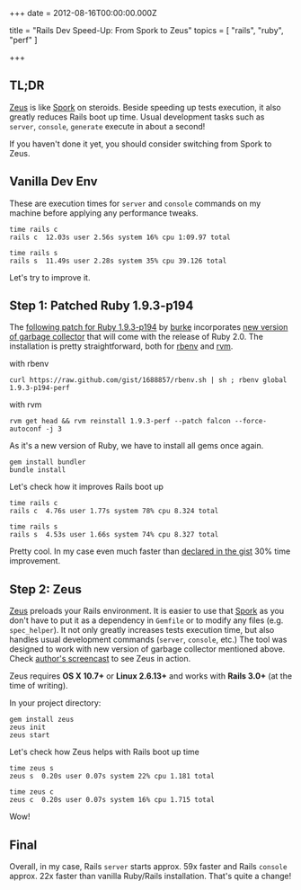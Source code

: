 
+++
date = 2012-08-16T00:00:00.000Z


title = "Rails Dev Speed-Up: From Spork to Zeus"
topics = [ "rails", "ruby", "perf" ]

+++

## TL;DR

[Zeus][3] is like [Spork][5] on steroids. Beside speeding up tests execution, it also greatly reduces Rails boot up time. Usual development tasks such as `server`, `console`, `generate` execute in about a second!

If you haven't done it yet, you should consider switching from Spork to Zeus.

## Vanilla Dev Env

These are execution times for `server` and `console` commands on my machine before applying any performance tweaks.

```
time rails c
rails c  12.03s user 2.56s system 16% cpu 1:09.97 total
```

```
time rails s
rails s  11.49s user 2.28s system 35% cpu 39.126 total
```

Let's try to improve it.

## Step 1: Patched Ruby 1.9.3-p194

The [following patch for Ruby 1.9.3-p194][1] by [burke][6] incorporates [new version of garbage collector][2] that will come with the release of Ruby 2.0. The installation is pretty straightforward, both for [rbenv][7] and [rvm][8].

with rbenv

```
curl https://raw.github.com/gist/1688857/rbenv.sh | sh ; rbenv global 1.9.3-p194-perf
```

with rvm

```
rvm get head && rvm reinstall 1.9.3-perf --patch falcon --force-autoconf -j 3
```

As it's a new version of Ruby, we have to install all gems once again.

```
gem install bundler
bundle install
```

Let's check how it improves Rails boot up

```
time rails c
rails c  4.76s user 1.77s system 78% cpu 8.324 total
```

```
time rails s
rails s  4.53s user 1.66s system 74% cpu 8.327 total
```

Pretty cool. In my case even much faster than [declared in the gist][1] 30% time improvement.

## Step 2: Zeus

[Zeus][3] preloads your Rails environment. It is easier to use that [Spork][5] as you don't have to put it as a dependency in `Gemfile` or to modify any files (e.g. `spec_helper`). It not only greatly increases tests execution time, but also handles usual development commands (`server`, `console`, etc.) The tool was designed to work with new version of garbage collector mentioned above. Check [author's screencast][4] to see Zeus in action.

Zeus requires **OS X 10.7+** or **Linux 2.6.13+** and works with **Rails 3.0+** (at the time of writing).

In your project directory:

```
gem install zeus
zeus init
zeus start
```

Let's check how Zeus helps with Rails boot up time

```
time zeus s
zeus s  0.20s user 0.07s system 22% cpu 1.181 total
```

```
time zeus c
zeus c  0.20s user 0.07s system 16% cpu 1.715 total
```

Wow!

## Final

Overall, in my case, Rails `server` starts approx. 59x faster and Rails `console` approx. 22x faster than vanilla Ruby/Rails installation. That's quite a change!

[1]: https://gist.github.com/1688857
[2]: http://patshaughnessy.net/2012/3/23/why-you-should-be-excited-about-garbage-collection-in-ruby-2-0
[3]: https://github.com/burke/zeus
[4]: http://vimeo.com/46795747
[5]: https://github.com/sporkrb/spork
[6]: https://github.com/burke
[7]: https://github.com/sstephenson/rbenv
[8]: https://rvm.io/
